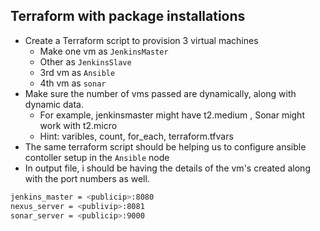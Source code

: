 ## Terraform with package installations
* Create a Terraform script to provision 3 virtual machines 
    * Make one vm as `JenkinsMaster` 
    * Other as `JenkinsSlave`
    * 3rd vm as `Ansible`
    * 4th vm as `sonar`
* Make sure the number of vms passed are dynamically, along with dynamic data. 
    * For example, jenkinsmaster might have t2.medium , Sonar might work with t2.micro
    * Hint: varibles, count, for_each, terraform.tfvars
* The same terraform script should be helping us to configure ansible contoller setup in the `Ansible` node 
* In output file, i should be having the details of the vm's created along with the port numbers as well.
```bash
jenkins_master = <publicip>:8080
nexus_server = <publivip>:8081
sonar_server = <publicip>:9000
```